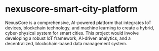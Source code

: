 # nexuscore-smart-city-platform
NexusCore is a comprehensive, AI-powered platform that integrates IoT devices, blockchain technology, and machine learning to create a hybrid, cyber-physical system for smart cities. This project would involve developing a robust IoT framework, AI-driven analytics, and a decentralized, blockchain-based data management system.
